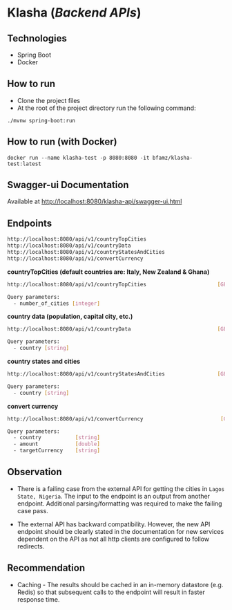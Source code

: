 # Klasha (_Backend APIs_)
## Technologies
- Spring Boot
- Docker

## How to run
- Clone the project files
- At the root of the project directory run the following command:
```shell
./mvnw spring-boot:run
```

## How to run (with Docker)
```shell
docker run --name klasha-test -p 8080:8080 -it bfamz/klasha-test:latest
```

## Swagger-ui Documentation
Available at [http://localhost:8080/klasha-api/swagger-ui.html](http://localhost:8080/klasha-api/swagger-ui.html)

## Endpoints
```sh
http://localhost:8080/api/v1/countryTopCities                               [GET]
http://localhost:8080/api/v1/countryData                                    [GET]
http://localhost:8080/api/v1/countryStatesAndCities                         [GET]
http://localhost:8080/api/v1/convertCurrency                                [GET]
```

__countryTopCities (default countries are: Italy, New Zealand & Ghana)__

```sh
http://localhost:8080/api/v1/countryTopCities                       [GET]

Query parameters:
  - number_of_cities [integer]
```

__country data (population, capital city, etc.)__

```sh
http://localhost:8080/api/v1/countryData                            [GET]

Query parameters:
  - country [string]
```

__country states and cities__

```sh
http://localhost:8080/api/v1/countryStatesAndCities                 [GET]

Query parameters:
  - country [string]
```

__convert currency__

```sh
http://localhost:8080/api/v1/convertCurrency                         [GET]

Query parameters:
  - country           [string]
  - amount            [double]
  - targetCurrency    [string]
```

## Observation
* There is a failing case from the external API for getting the cities in `Lagos State, Nigeria`. The input to the endpoint is an output from another endpoint. Additional parsing/formatting was required to make the failing case pass.


* The external API has backward compatibility. However, the new API endpoint should be clearly stated in the documentation for new services dependent on the API as not all http clients are configured to follow redirects.

## Recommendation
* Caching - The results should be cached in an in-memory datastore (e.g. Redis) so that subsequent calls to the endpoint will result in faster response time.
